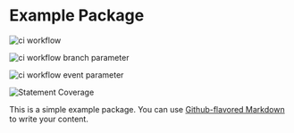 # Example Package

![ci workflow](https://github.com/mikesongming/gh_demo/actions/workflows/ci.yml/badge.svg)

![ci workflow branch parameter](https://github.com/mikesongming/gh_demo/actions/workflows/ci.yml/badge.svg?branch=dev)

![ci workflow event parameter](https://github.com/mikesongming/gh_demo/actions/workflows/ci.yml/badge.svg?event=push)

![Statement Coverage](https://img.shields.io/endpoint?url=https://gist.githubusercontent.com/mikesongming/dd3e15d244cda22f8a22b79ba575448d/raw/gh_demo_ci.json)


This is a simple example package. You can use
[Github-flavored Markdown](https://guides.github.com/features/mastering-markdown/)
to write your content.
